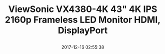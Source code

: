 ---
title: > #shorten me
  ViewSonic VX4380-4K 43" 4K IPS 2160p Frameless LED Monitor HDMI, DisplayPort
name: >
  ViewSonic VX4380-4K 43" 4K IPS 2160p Frameless LED Monitor HDMI, DisplayPort
date: "2017-12-16 02:55:38"
buy_now: "https://www.amazon.com/ViewSonic-VX4380-4K-Frameless-Monitor-DisplayPort/dp/B06XYTHP1M?psc=1&SubscriptionId=AKIAIA5RBQIWQVTCUEUQ&tag=coldcutdeals-20&linkCode=xm2&camp=2025&creative=165953&creativeASIN=B06XYTHP1M"
description_markdown: >-

  - 43-Inch UHD 2160p (3840x2160) 16:9 4K IPS Computer Monitor with HDMI 2.0 (x2), USB 3.0, DisplayPort, and Mini DisplayPort

  - The VX4380-4K is flexible and versatile for any office application ranging from document editing to graphic design

  - MultiPicture functionality allows for efficient multitasking by providing simultaneous viewing of up to four split windows on one screen.3-year Limited Warranty; Energy Star Certified; Package Content: VX4380-4K, Power Cable, Mini DP to DP Cable, HDMI Cable, USB 3.0 Cable, and Quick Start Guide

  - Professional design with sleek narrow-bezel design, matte silver finish, and anti-glare hard coating panel surface.Compatible with Mac, and Windows; ideal for both laptops and desktops; VESA mountable

  - 120M:1 Dynamic Contrast Ratio; Two Built-In Speakers; 178/178 Degree Viewing Angles; Physical Dimensions: 38.03" x 25.7" x 9.51" with Stand.Brightness::350 cd/m2


tweet_id_str: "941864365778665477"
price: "$1,038.00"
list_price: "$1038.00"
deal_price: "$599.99"
you_save: "$438.01 (42%)"
asin: "B06XYTHP1M"
image: "https://images-na.ssl-images-amazon.com/images/I/41LQdXOQPFL.jpg"
---